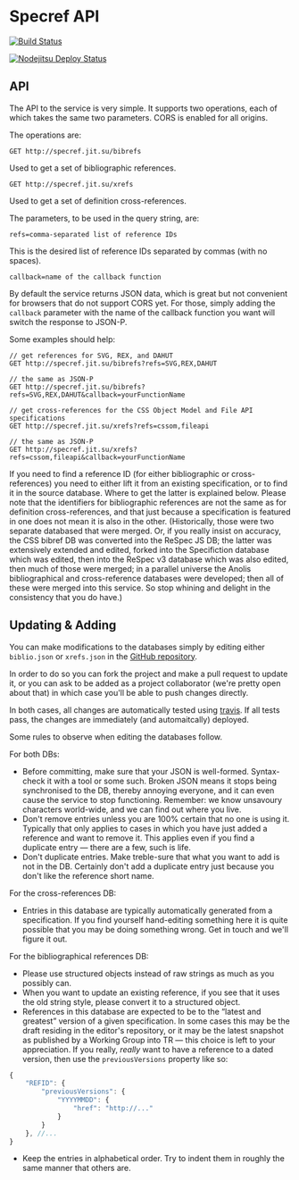 Specref API
===========

[![Build Status](https://travis-ci.org/tobie/specref.png?branch=master)](https://travis-ci.org/tobie/specref)

[![Nodejitsu Deploy Status](https://webhooks.nodejitsu.com/tobie/specref.png)](https://webops.nodejitsu.com#tobie/specref)

## API

The API to the service is very simple. It supports two operations, each of which takes the same two parameters. CORS is enabled for all origins. 

The operations are: 

    GET http://specref.jit.su/bibrefs

Used to get a set of bibliographic references. 

    GET http://specref.jit.su/xrefs

Used to get a set of definition cross-references. 

The parameters, to be used in the query string, are: 

    refs=comma-separated list of reference IDs

This is the desired list of reference IDs separated by commas (with no spaces). 

    callback=name of the callback function

By default the service returns JSON data, which is great but not convenient for browsers that do not support CORS yet. For those, simply adding the `callback` parameter with the name of the callback function you want will switch the response to JSON-P. 

Some examples should help: 

    // get references for SVG, REX, and DAHUT
    GET http://specref.jit.su/bibrefs?refs=SVG,REX,DAHUT
    
    // the same as JSON-P
    GET http://specref.jit.su/bibrefs?refs=SVG,REX,DAHUT&callback=yourFunctionName
    
    // get cross-references for the CSS Object Model and File API specifications
    GET http://specref.jit.su/xrefs?refs=cssom,fileapi
    
    // the same as JSON-P
    GET http://specref.jit.su/xrefs?refs=cssom,fileapi&callback=yourFunctionName
            

If you need to find a reference ID (for either bibliographic or cross-references) you need to either lift it from an existing specification, or to find it in the source database. Where to get the latter is explained below. Please note that the identifiers for bibliographic references are not the same as for definition cross-references, and that just because a specification is featured in one does not mean it is also in the other. (Historically, those were two separate databased that were merged. Or, if you really insist on accuracy, the CSS bibref DB was converted into the ReSpec JS DB; the latter was extensively extended and edited, forked into the Specifiction database which was edited, then into the ReSpec v3 database which was also edited, then much of those were merged; in a parallel universe the Anolis bibliographical and cross-reference databases were developed; then all of these were merged into this service. So stop whining and delight in the consistency that you do have.) 

## Updating & Adding

You can make modifications to the databases simply by editing either `biblio.json` or `xrefs.json` in the [GitHub repository](https://github.com/tobie/specref). 

In order to do so you can fork the project and make a pull request to update it, or you can ask to be added as a project collaborator (we're pretty open about that) in which case you'll be able to push changes directly.

In both cases, all changes are automatically tested using [travis](https://travis-ci.org/tobie/specref/). If all tests pass, the changes are immediately (and automaitcally) deployed.

Some rules to observe when editing the databases follow. 

For both DBs: 

*   Before committing, make sure that your JSON is well-formed. Syntax-check it with a tool or some such. Broken JSON means it stops being synchronised to the DB, thereby annoying everyone, and it can even cause the service to stop functioning. Remember: we know unsavoury characters world-wide, and we can find out where you live. 
*   Don't remove entries unless you are 100% certain that no one is using it. Typically that only applies to cases in which you have just added a reference and want to remove it. This applies even if you find a duplicate entry — there are a few, such is life. 
*   Don't duplicate entries. Make treble-sure that what you want to add is not in the DB. Certainly don't add a duplicate entry just because you don't like the reference short name. 

For the cross-references DB: 

*   Entries in this database are typically automatically generated from a specification. If you find yourself hand-editing something here it is quite possible that you may be doing something wrong. Get in touch and we'll figure it out. 

For the bibliographical references DB: 

* Please use structured objects instead of raw strings as much as you possibly can.
* When you want to update an existing reference, if you see that it uses the old string style, please convert it to a structured object. 
* References in this database are expected to be to the “latest and greatest” version of a given specification. In some cases this may be the draft residing in the editor's repository, or it may be the latest snapshot as published by a Working Group into TR — this choice is left to your appreciation. If you really, *really* want to have a reference to a dated version, then use the `previousVersions` property like so:

```js
{
    "REFID": {
        "previousVersions": {
            "YYYYMMDD": {
                "href": "http://..."
            }
        }
    }, //...
}
```
* Keep the entries in alphabetical order. Try to indent them in roughly the same manner that others are.
